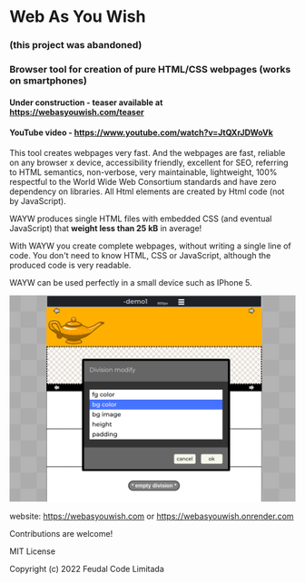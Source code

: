 # Web As You Wish 
### (this project was abandoned)
### Browser tool for creation of pure HTML/CSS webpages (works on smartphones)
#### Under construction - teaser available at https://webasyouwish.com/teaser
#### YouTube video - https://www.youtube.com/watch?v=JtQXrJDWoVk

This tool creates webpages very fast. And the webpages are fast, reliable on any browser x device, accessibility friendly, excellent for SEO, referring to HTML semantics, non-verbose, very maintainable, lightweight, 100% respectful to the World Wide Web Consortium standards and have zero dependency on libraries. All Html elements are created by Html code (not by JavaScript).

WAYW produces single HTML files with embedded CSS (and eventual JavaScript) that **weight less than 25 kB** in average!

With WAYW you create complete webpages, without writing a single line of code. You don't need to know HTML, CSS or JavaScript, although the produced code is very readable.

WAYW can be used perfectly in a small device such as IPhone 5.


![Screenshot](/images/sample.png)


website: https://webasyouwish.com or https://webasyouwish.onrender.com

Contributions are welcome!

MIT License

Copyright (c) 2022 Feudal Code Limitada

